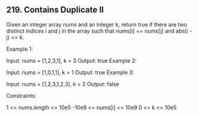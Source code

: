 ## 219. Contains Duplicate II
Given an integer array nums and an integer k, return true if there are two distinct indices i and j in the array 
such that nums[i] == nums[j] and abs(i - j) <= k.

 

Example 1:

Input: nums = [1,2,3,1], k = 3
Output: true
Example 2:

Input: nums = [1,0,1,1], k = 1
Output: true
Example 3:

Input: nums = [1,2,3,1,2,3], k = 2
Output: false
 

Constraints:

1 <= nums.length <= 10e5
-10e9 <= nums[i] <= 10e9
0 <= k <= 10e5